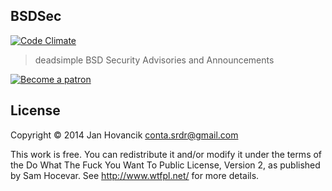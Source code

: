 ## BSDSec
[![Code Climate](https://codeclimate.com/github/hovancik/BSDSec/badges/gpa.svg)](https://codeclimate.com/github/hovancik/BSDSec)

 > deadsimple BSD Security Advisories and Announcements

[![Become a patron](https://c5.patreon.com/external/logo/become_a_patron_button.png)](https://www.patreon.com/bePatron?u=2449338)

## License

Copyright © 2014 Jan Hovancik <conta.srdr@gmail.com>

This work is free. You can redistribute it and/or modify it under the
terms of the Do What The Fuck You Want To Public License, Version 2,
as published by Sam Hocevar. See http://www.wtfpl.net/ for more details.
